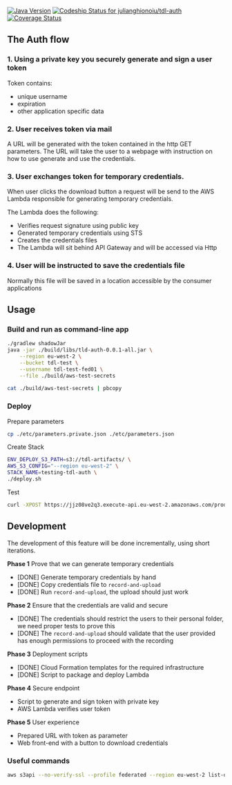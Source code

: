[![Java Version](http://img.shields.io/badge/Java-1.8-blue.svg)](http://www.oracle.com/technetwork/java/javase/downloads/jdk8-downloads-2133151.html)
[![Codeship Status for julianghionoiu/tdl-auth](https://img.shields.io/codeship/b4770d30-2797-0135-63f7-5ee2fc56bc0c/master.svg)](https://codeship.com/projects/222984)
[![Coverage Status](https://coveralls.io/repos/github/julianghionoiu/tdl-auth/badge.svg?branch=master)](https://coveralls.io/github/julianghionoiu/tdl-auth?branch=master)

## The Auth flow

### 1. Using a private key you securely generate and sign a user token

Token contains:
- unique username
- expiration
- other application specific data
    
### 2. User receives token via mail
 
A URL will be generated with the token contained in the http GET parameters.
The URL will take the user to a webpage with instruction on how to use generate and use the credentials.

### 3. User exchanges token for temporary credentials.

When user clicks the download button a request will be send to the AWS Lambda responsible for generating temporary credentials.

The Lambda does the following:
  - Verifies request signature using public key
  - Generated temporary credentials using STS
  - Creates the credentials files
  - The Lambda will sit behind API Gateway and will be accessed via Http
  
### 4. User will be instructed to save the credentials file

Normally this file will be saved in a location accessible by the consumer applications

## Usage

### Build and run as command-line app
```bash
./gradlew shadowJar
java -jar ./build/libs/tld-auth-0.0.1-all.jar \
    --region eu-west-2 \
    --bucket tdl-test \
    --username tdl-test-fed01 \
    --file ./build/aws-test-secrets
    
cat ./build/aws-test-secrets | pbcopy
```

### Deploy

Prepare parameters
```bash
cp ./etc/parameters.private.json ./etc/parameters.json 
```

Create Stack
```bash
ENV_DEPLOY_S3_PATH=s3://tdl-artifacts/ \
AWS_S3_CONFIG="--region eu-west-2" \
STACK_NAME=testing-tdl-auth \
./deploy.sh
```

Test
```bash
curl -XPOST https://jjz08ve2q3.execute-api.eu-west-2.amazonaws.com/production/verify --data '{"data":"SGVsbG8gV29ybGQh"}'
```


## Development

The development of this feature will be done incrementally, using short iterations.


**Phase 1** Prove that we can generate temporary credentials

- [DONE] Generate temporary credentials by hand
- [DONE] Copy credentials file to `record-and-upload`
- [DONE] Run `record-and-upload`, the upload should just work

**Phase 2** Ensure that the credentials are valid and secure

- [DONE] The credentials should restrict the users to their personal folder, we need proper tests to prove this
- [DONE] The `record-and-upload` should validate that the user provided has enough permissions to proceed with the recording

**Phase 3** Deployment scripts

- [DONE] Cloud Formation templates for the required infrastructure
- [DONE] Script to package and deploy Lambda

**Phase 4** Secure endpoint

- Script to generate and sign token with private key
- AWS Lambda verifies user token

**Phase 5** User experience

- Prepared URL with token as parameter
- Web front-end with a button to download credentials


### Useful commands


```bash
aws s3api --no-verify-ssl --profile federated --region eu-west-2 list-objects --bucket tdl-test  --prefix tdl-test-fed01
```